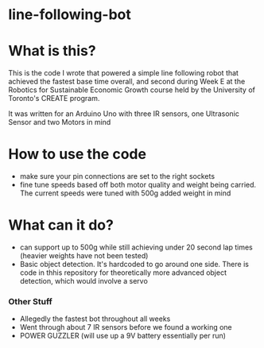 # line-following-bot

# What is this?
This is the code I wrote that powered a simple line following robot that achieved the fastest base time overall, and second during Week E at the Robotics for Sustainable Economic Growth course held by the University of Toronto's CREATE program.

It was written for an Arduino Uno with three IR sensors, one Ultrasonic Sensor and two Motors in mind


# How to use the code
- make sure your pin connections are set to the right sockets
- fine tune speeds based off both motor quality and weight being carried. The current speeds were tuned with 500g added weight in mind

# What can it do?
- can support up to 500g while still achieving under 20 second lap times (heavier weights have not been tested)
- Basic object detection. It's hardcoded to go around one side. There is code in thhis repository for theoretically more advanced object detection, which would involve a servo


### Other Stuff
- Allegedly the fastest bot throughout all weeks
- Went through about 7 IR sensors before we found a working one
- POWER GUZZLER (will use up a 9V battery essentially per run)
